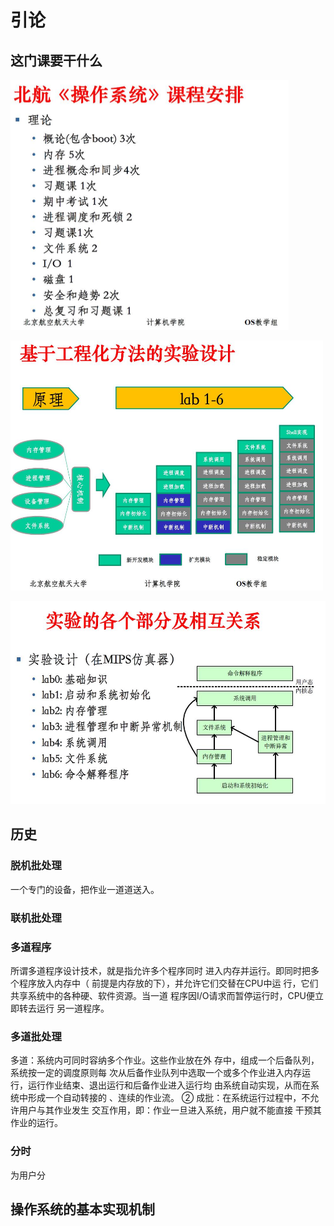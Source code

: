 # 引论

## 这门课要干什么

<img src=/img/北航《操作系统》课程安排.jpg width="445" height="400" alt="北航《操作系统》课程安排"/><br/>

<img src=/img/基于工程化方法的实验设计.jpg width="500" height="400" alt="基于工程化方法的实验设计"/><br/>

<img src=/img/实验的各个部分及相互关系.jpg width="540" height="325" alt="实验的各个部分及相互关系"/><br/>

## 历史

### 脱机批处理

一个专门的设备，把作业一道道送入。

### 联机批处理


### 多道程序

所谓多道程序设计技术，就是指允许多个程序同时
进入内存并运行。即同时把多个程序放入内存中（
前提是内存放的下），并允许它们交替在CPU中运
行，它们共享系统中的各种硬、软件资源。当一道
程序因I/O请求而暂停运行时，CPU便立即转去运行
另一道程序。

### 多道批处理

多道：系统内可同时容纳多个作业。这些作业放在外
存中，组成一个后备队列，系统按一定的调度原则每
次从后备作业队列中选取一个或多个作业进入内存运
行，运行作业结束、退出运行和后备作业进入运行均
由系统自动实现，从而在系统中形成一个自动转接的
、连续的作业流。
② 成批：在系统运行过程中，不允许用户与其作业发生
交互作用，即：作业一旦进入系统，用户就不能直接
干预其作业的运行。

### 分时

为用户分

## 操作系统的基本实现机制
